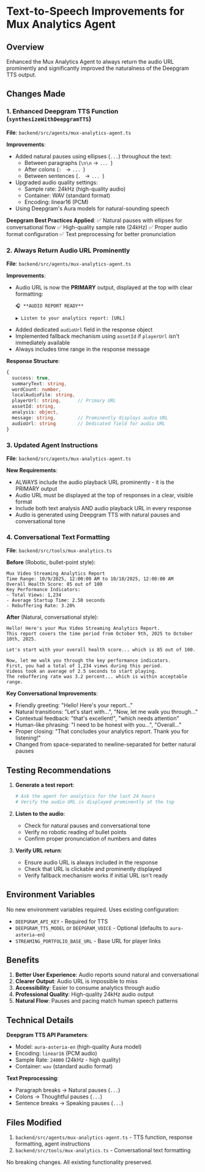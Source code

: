 # Text-to-Speech Improvements for Mux Analytics Agent

## Overview
Enhanced the Mux Analytics Agent to always return the audio URL prominently and significantly improved the naturalness of the Deepgram TTS output.

## Changes Made

### 1. Enhanced Deepgram TTS Function (`synthesizeWithDeepgramTTS`)
**File**: `backend/src/agents/mux-analytics-agent.ts`

**Improvements**:
- Added natural pauses using ellipses (`...`) throughout the text:
  - Between paragraphs (`\n\n` → `... `)
  - After colons (`: ` → `... `)
  - Between sentences (`. ` → `... `)
- Upgraded audio quality settings:
  - Sample rate: 24kHz (high-quality audio)
  - Container: WAV (standard format)
  - Encoding: linear16 (PCM)
- Using Deepgram's Aura models for natural-sounding speech

**Deepgram Best Practices Applied**:
✅ Natural pauses with ellipses for conversational flow
✅ High-quality sample rate (24kHz)
✅ Proper audio format configuration
✅ Text preprocessing for better pronunciation

### 2. Always Return Audio URL Prominently
**File**: `backend/src/agents/mux-analytics-agent.ts`

**Improvements**:
- Audio URL is now the **PRIMARY** output, displayed at the top with clear formatting:
  ```
  🎧 **AUDIO REPORT READY**
  
  ▶️ Listen to your analytics report: [URL]
  ```
- Added dedicated `audioUrl` field in the response object
- Implemented fallback mechanism using `assetId` if `playerUrl` isn't immediately available
- Always includes time range in the response message

**Response Structure**:
```typescript
{
  success: true,
  summaryText: string,
  wordCount: number,
  localAudioFile: string,
  playerUrl: string,      // Primary URL
  assetId: string,
  analysis: object,
  message: string,        // Prominently displays audio URL
  audioUrl: string        // Dedicated field for audio URL
}
```

### 3. Updated Agent Instructions
**File**: `backend/src/agents/mux-analytics-agent.ts`

**New Requirements**:
- ALWAYS include the audio playback URL prominently - it is the PRIMARY output
- Audio URL must be displayed at the top of responses in a clear, visible format
- Include both text analysis AND audio playback URL in every response
- Audio is generated using Deepgram TTS with natural pauses and conversational tone

### 4. Conversational Text Formatting
**File**: `backend/src/tools/mux-analytics.ts`

**Before** (Robotic, bullet-point style):
```
Mux Video Streaming Analytics Report
Time Range: 10/9/2025, 12:00:00 AM to 10/10/2025, 12:00:00 AM
Overall Health Score: 85 out of 100
Key Performance Indicators:
- Total Views: 1,234
- Average Startup Time: 2.50 seconds
- Rebuffering Rate: 3.20%
```

**After** (Natural, conversational style):
```
Hello! Here's your Mux Video Streaming Analytics Report.
This report covers the time period from October 9th, 2025 to October 10th, 2025.

Let's start with your overall health score... which is 85 out of 100.

Now, let me walk you through the key performance indicators.
First, you had a total of 1,234 views during this period.
Videos took an average of 2.5 seconds to start playing.
The rebuffering rate was 3.2 percent... which is within acceptable range.
```

**Key Conversational Improvements**:
- Friendly greeting: "Hello! Here's your report..."
- Natural transitions: "Let's start with...", "Now, let me walk you through..."
- Contextual feedback: "that's excellent!", "which needs attention"
- Human-like phrasing: "I need to be honest with you...", "Overall..."
- Proper closing: "That concludes your analytics report. Thank you for listening!"
- Changed from space-separated to newline-separated for better natural pauses

## Testing Recommendations

1. **Generate a test report**:
   ```bash
   # Ask the agent for analytics for the last 24 hours
   # Verify the audio URL is displayed prominently at the top
   ```

2. **Listen to the audio**:
   - Check for natural pauses and conversational tone
   - Verify no robotic reading of bullet points
   - Confirm proper pronunciation of numbers and dates

3. **Verify URL return**:
   - Ensure audio URL is always included in the response
   - Check that URL is clickable and prominently displayed
   - Verify fallback mechanism works if initial URL isn't ready

## Environment Variables
No new environment variables required. Uses existing configuration:
- `DEEPGRAM_API_KEY` - Required for TTS
- `DEEPGRAM_TTS_MODEL` or `DEEPGRAM_VOICE` - Optional (defaults to `aura-asteria-en`)
- `STREAMING_PORTFOLIO_BASE_URL` - Base URL for player links

## Benefits

1. **Better User Experience**: Audio reports sound natural and conversational
2. **Clearer Output**: Audio URL is impossible to miss
3. **Accessibility**: Easier to consume analytics through audio
4. **Professional Quality**: High-quality 24kHz audio output
5. **Natural Flow**: Pauses and pacing match human speech patterns

## Technical Details

**Deepgram TTS API Parameters**:
- Model: `aura-asteria-en` (high-quality Aura model)
- Encoding: `linear16` (PCM audio)
- Sample Rate: `24000` (24kHz - high quality)
- Container: `wav` (standard audio format)

**Text Preprocessing**:
- Paragraph breaks → Natural pauses (`...`)
- Colons → Thoughtful pauses (`...`)
- Sentence breaks → Speaking pauses (`...`)

## Files Modified

1. `backend/src/agents/mux-analytics-agent.ts` - TTS function, response formatting, agent instructions
2. `backend/src/tools/mux-analytics.ts` - Conversational text formatting

No breaking changes. All existing functionality preserved.

